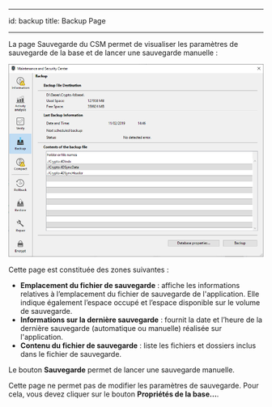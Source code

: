 - - -
id: backup title: Backup Page
- - -

La page Sauvegarde du CSM permet de visualiser les paramètres de sauvegarde de la base et de lancer une sauvegarde manuelle :

![](../assets/en/MSC/msc_Backup.png)

Cette page est constituée des zones suivantes :

- **Emplacement du fichier de sauvegarde** : affiche les informations relatives à l’emplacement du fichier de sauvegarde de l'application. Elle indique également l’espace occupé et l’espace disponible sur le volume de sauvegarde.
- **Informations sur la dernière sauvegarde** : fournit la date et l’heure de la dernière sauvegarde (automatique ou manuelle) réalisée sur l'application.
- **Contenu du fichier de sauvegarde** : liste les fichiers et dossiers inclus dans le fichier de sauvegarde.

Le bouton **Sauvegarde** permet de lancer une sauvegarde manuelle.

Cette page ne permet pas de modifier les paramètres de sauvegarde. Pour cela, vous devez cliquer sur le bouton **Propriétés de la base...**.
